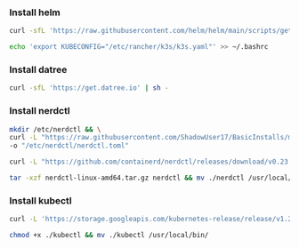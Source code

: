 ### Install helm
```bash
curl -sfL 'https://raw.githubusercontent.com/helm/helm/main/scripts/get-helm-3' | sh -
```
```bash
echo 'export KUBECONFIG="/etc/rancher/k3s/k3s.yaml"' >> ~/.bashrc
```

### Install datree
```bash
curl -sfL 'https://get.datree.io' | sh -
```

### Install nerdctl
```bash
mkdir /etc/nerdctl && \
curl -L "https://raw.githubusercontent.com/ShadowUser17/BasicInstalls/master/k3s/k3s-nerdctl.toml" \
-o "/etc/nerdctl/nerdctl.toml"
```
```bash
curl -L "https://github.com/containerd/nerdctl/releases/download/v0.23.0/nerdctl-0.23.0-linux-amd64.tar.gz" -o nerdctl-linux-amd64.tar.gz
```
```bash
tar -xzf nerdctl-linux-amd64.tar.gz nerdctl && mv ./nerdctl /usr/local/bin/
```

### Install kubectl
```bash
curl -L 'https://storage.googleapis.com/kubernetes-release/release/v1.23.12/bin/linux/amd64/kubectl' -o kubectl
```
```bash
chmod +x ./kubectl && mv ./kubectl /usr/local/bin/
```
